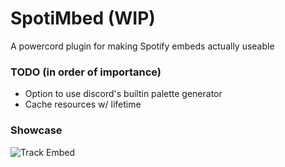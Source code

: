 # SpotiMbed (WIP)
A powercord plugin for making Spotify embeds actually useable

### TODO (in order of importance)
- Option to use discord's builtin palette generator
- Cache resources w/ lifetime

### Showcase
![Track Embed](https://i.imgur.com/zDPB8aL.png)

